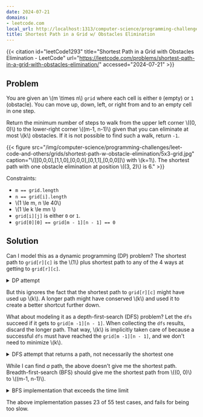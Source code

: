 ```yaml
---
date: 2024-07-21
domains:
- leetcode.com
local_url: http://localhost:1313/computer-science/programming-challenges/leet-code-and-others/grids/shortest-path-in-grid-with-obstacles-elimination/
title: Shortest Path in a Grid w/ Obstacles Elimination
---
```


{{< citation
  id="leetCode1293"
  title="Shortest Path in a Grid with Obstacles Elimination - LeetCode"
  url="https://leetcode.com/problems/shortest-path-in-a-grid-with-obstacles-elimination/"
  accessed="2024-07-21" >}}

## Problem

You are given an \\(m \times n\\) `grid` where each cell is either `0`
(empty) or `1` (obstacle). You can move up, down, left, or right from
and to an empty cell in one step.

Return the minimum number of steps to walk from the upper left corner
\\((0, 0)\\) to the lower-right corner \\((m-1, n-1)\\) given that you
can eliminate at most \\(k\\) obstacles. If it is not possible to find
such a walk, return `-1`.

{{< figure
  src="/img/computer-science/programming-challenges/leet-code-and-others/grids/shortest-path-w-obstacle-elimination/5x3-grid.jpg"
  caption="\\([[0,0,0],[1,1,0],[0,0,0],[0,1,1],[0,0,0]]\\) with \\(k=1\\). The shortest path with one obstacle elimination at position \\((3, 2)\\) is 6." >}}

Constraints:

* `m == grid.length`
* `n == grid[i].length`
* \\(1 \le m, n \le 40\\)
* \\(1 \le k \le mn \\)
* `grid[i][j]` is either `0` or `1`.
* `grid[0][0] == grid[m - 1][n - 1] == 0`

## Solution

Can I model this as a dynamic programming (DP) problem? The shortest
path to `grid[r][c]` is the \\(1\\) plus shortest path to any of the 4
ways at getting to `grid[r][c]`.

<details>
<summary>DP attempt</summary>

```py
def shortest_path_in_grid_with_obstacles_elimination(grid: List[List[int]], K: int) -> int:
    R = len(grid)
    assert R > 0, "There should be at least one row"

    C = len(grid[0])
    assert all(len(row) == C for row in grid), f"All rows should have {C} columns"

    assert grid[0][0] == 0, "(0, 0) should not have an obstacle"
    assert grid[R - 1][C - 1] == 0, "Destination should not have an obstacle"

    possible_steps = [Step(0, -1), Step(0, 1), Step(1, 0), Step(-1, 0)]

    def in_range(r, c):
        return r >= 0 and c >= 0 and r < R and c < C

    def fewest_steps_to_point(r: int, c: int, k: int, visited: set):
        assert (r, c) not in visited, f"Should not revisit ({r}, {c})"
        visited.add((r, c))

        # We start from (0, 0). No steps needed to get here.
        if r == c and c == 0:
            return 0

        # If it's impossible to get here, return `inf`.
        if grid[r][c] == 1 and k < 0:
            return inf

        # Consider all the ways that we could have gotten to (r, c). Pick the
        # one with the fewest number of steps
        fewest_steps = inf
        for dr, dc in possible_steps:
            new_r, new_c = r + dr, c + dc
            if not in_range(new_r, new_c):
                continue

            if (new_r, new_c) in visited:
                continue

            is_empty_cell = grid[new_r][new_c] == 0
            steps = fewest_steps_to_point(
                new_r, new_c, k if is_empty_cell else k - 1, visited
            )

            if steps < fewest_steps:
                fewest_steps = steps

        return fewest_steps + 1

    fewest_steps_to_dest = fewest_steps_to_point(R - 1, C - 1, K, set())
    return fewest_steps_to_dest if fewest_steps_to_dest != inf else -1
```

</details>

But this ignores the fact that the shortest path to `grid[r][c]` might
have used up \\(k\\). A longer path might have conserved \\(k\\) and
used it to create a better shortcut further down.

What about modeling it as a depth-first-search (DFS) problem? Let the
`dfs` succeed if it gets to `grid[m -1][n - 1]`. When collecting the
`dfs` results, discard the longer path. That way, \\(k\\) is implicitly
taken care of because a successful `dfs` must have reached the `grid[m
-1][n - 1]`, and we don't need to minimize \\(k\\).

<details>

<summary>
DFS attempt that returns a path, not necessarily the shortest one
</summary>

```py
def shortest_path_in_grid_with_obstacles_elimination(grid: List[List[int]], K: int) -> int:
    R = len(grid)
    assert R > 0, "There should be at least one row"

    C = len(grid[0])
    assert all(len(row) == C for row in grid), f"All rows should have {C} columns"

    assert grid[0][0] == 0, "(0, 0) should not have an obstacle"
    assert grid[R - 1][C - 1] == 0, "Destination should not have an obstacle"

    possible_steps = [Step(0, -1), Step(0, 1), Step(1, 0), Step(-1, 0)]

    def in_range(r, c):
        return r >= 0 and c >= 0 and r < R and c < C

    def has_obstacle(r, c):
        return grid[r][c] == 1

    def dfs(r: int, c: int, k: int, visited: set):
        assert (r, c) not in visited, f"Should not revisit ({r}, {c})"
        visited.add((r, c))

        # If we've gotten to the destination, return zero. The path length will
        # be computed as the DFS returns.
        if r == R - 1 and c == C - 1:
            return 0

        # Advance the DFS in all possible unvisited directions
        fewest_steps = inf
        for dr, dc in possible_steps:
            new_r, new_c = r + dr, c + dc

            if not in_range(new_r, new_c): continue
            if (new_r, new_c) in visited: continue

            new_k = k - 1 if has_obstacle(new_r, new_c) else k
            if new_k < 0: continue

            steps = dfs(new_r, new_c, new_k, visited, depth + 1)
            fewest_steps = min(steps, fewest_steps)

        return fewest_steps + 1

    fewest_steps_to_dest = dfs(0, 0, K, set(), 0)
    return fewest_steps_to_dest if fewest_steps_to_dest != inf else -1
```

</details>

While I can find *a* path, the above doesn't give me the shortest path.
Breadth-first-search (BFS) should give me the shortest path from \\((0,
0)\\) to \\((m-1, n-1)\\).

<details>
<summary>BFS implementation that exceeds the time limit</summary>

```py
def shortest_path_in_grid_with_obstacles_elimination(
    grid: List[List[int]], K: int
) -> int:
    R = len(grid)
    assert R > 0, "There should be at least one row"

    C = len(grid[0])
    assert all(len(row) == C for row in grid), f"All rows should have {C} columns"

    assert grid[0][0] == 0, "(0, 0) should not have an obstacle"
    assert grid[R - 1][C - 1] == 0, "Destination should not have an obstacle"

    possible_steps = [Step(0, -1), Step(0, 1), Step(1, 0), Step(-1, 0)]

    def in_range(r, c):
        return r >= 0 and c >= 0 and r < R and c < C

    def has_obstacle(r, c):
        return grid[r][c] == 1

    def bfs():
        cells_to_visit: List[Tuple[int, Tuple[int, int, int]]] = []
        heappush(cells_to_visit, (0, (0, 0, K)))
        visited = set()

        while cells_to_visit:
            num_steps, (r, c, k) = heappop(cells_to_visit)
            visited.add((r, c))

            # We've gotten to the dest. BFS ensures minimal cost.
            if r == R - 1 and c == C - 1: return num_steps

            for dr, dc in possible_steps:
                next_r, next_c = r + dr, c + dc

                if not in_range(next_r, next_c): continue
                if (next_r, next_c) in visited: continue

                next_k = k - 1 if has_obstacle(next_r, next_c) else k
                if next_k < 0: continue

                heappush(cells_to_visit, (num_steps + 1, (next_r, next_c, next_k)))

        return inf

    fewest_steps_to_dest = bfs()
    return fewest_steps_to_dest if fewest_steps_to_dest != inf else -1
```

</details>

The above implementation passes 23 of 55 test cases, and fails for being
too slow.
